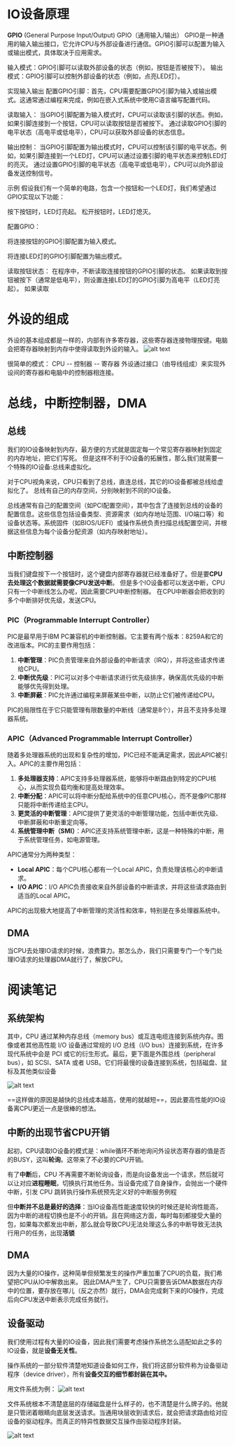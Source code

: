 # IO设备原理
**GPIO** (General Purpose Input/Output)
GPIO（通用输入/输出）
GPIO是一种通用的输入输出接口，它允许CPU与外部设备进行通信。GPIO引脚可以配置为输入或输出模式，具体取决于应用需求。

输入模式：GPIO引脚可以读取外部设备的状态（例如，按钮是否被按下）。
输出模式：GPIO引脚可以控制外部设备的状态（例如，点亮LED灯）。

实现输入输出
配置GPIO引脚：首先，CPU需要配置GPIO引脚为输入或输出模式。这通常通过编程来完成，例如在嵌入式系统中使用C语言编写配置代码。

读取输入：
当GPIO引脚配置为输入模式时，CPU可以读取该引脚的状态。例如，如果引脚连接到一个按钮，CPU可以读取按钮是否被按下。
通过读取GPIO引脚的电平状态（高电平或低电平），CPU可以获取外部设备的状态信息。

输出控制：
当GPIO引脚配置为输出模式时，CPU可以控制该引脚的电平状态。例如，如果引脚连接到一个LED灯，CPU可以通过设置引脚的电平状态来控制LED灯的亮灭。
通过设置GPIO引脚的电平状态（高电平或低电平），CPU可以向外部设备发送控制信号。

示例
假设我们有一个简单的电路，包含一个按钮和一个LED灯，我们希望通过GPIO实现以下功能：

按下按钮时，LED灯亮起。
松开按钮时，LED灯熄灭。

配置GPIO：

将连接按钮的GPIO引脚配置为输入模式。

将连接LED灯的GPIO引脚配置为输出模式。

读取按钮状态：
在程序中，不断读取连接按钮的GPIO引脚的状态。
如果读取到按钮被按下（通常是低电平），则设置连接LED灯的GPIO引脚为高电平（LED灯亮起）。
如果读取

# 外设的组成
外设的基本组成都是一样的，内部有许多寄存器，这些寄存器连接物理按键。电脑会把寄存器映射到内存中使得读取到外设的输入。
![alt text](image-67.png)

很简单的模式： CPU -- 控制器 -- 寄存器
外设通过接口（由导线组成）来实现外设间的寄存器和电脑中的控制器相连接。

# 总线，中断控制器，DMA

## 总线
我们的IO设备映射到内存，最方便的方式就是固定每一个常见寄存器映射到固定的内存地址，把它们写死。
但是这样不利于IO设备的拓展性，那么我们就需要一个特殊的IO设备:总线来虚拟化。 

对于CPU视角来说，CPU只看到了总线，直连总线，其它的IO设备都被总线给虚拟化了。
总线有自己的内存空间，分别映射到不同的IO设备。

总线通常有自己的配置空间（如PCI配置空间），其中包含了连接到总线的设备的配置信息。这些信息包括设备类型、资源需求（如内存地址范围、I/O端口等）和设备状态等。系统固件（如BIOS/UEFI）或操作系统负责扫描总线配置空间，并根据这些信息为每个设备分配资源（如内存映射地址）。

## 中断控制器

当我们键盘按下一个按钮时，这个键盘内部寄存器就已经准备好了。但是要**CPU去处理这个数据就需要像CPU发送中断**。
但是多个IO设备都可以发送中断，CPU只有一个中断线怎么办呢，因此需要CPU中断控制器。
在CPU中断器会把收到的多个中断排好优先级，发送CPU。

### PIC（Programmable Interrupt Controller）

PIC是最早用于IBM PC兼容机的中断控制器。它主要有两个版本：8259A和它的改进版本。PIC的主要作用包括：

1. **中断管理**：PIC负责管理来自外部设备的中断请求（IRQ），并将这些请求传递给CPU。
2. **中断优先级**：PIC可以对多个中断请求进行优先级排序，确保高优先级的中断能够优先得到处理。
3. **中断屏蔽**：PIC允许通过编程来屏蔽某些中断，以防止它们被传递给CPU。

PIC的局限性在于它只能管理有限数量的中断线（通常是8个），并且不支持多处理器系统。

### APIC（Advanced Programmable Interrupt Controller）

随着多处理器系统的出现和复杂性的增加，PIC已经不能满足需求，因此APIC被引入。APIC的主要作用包括：

1. **多处理器支持**：APIC支持多处理器系统，能够将中断路由到特定的CPU核心，从而实现负载均衡和提高处理效率。
2. **中断分配**：APIC可以将中断分配给系统中的任意CPU核心，而不是像PIC那样只能将中断传递给主CPU。
3. **更灵活的中断管理**：APIC提供了更灵活的中断管理功能，包括中断优先级、中断屏蔽和中断重定向等。
4. **系统管理中断（SMI）**：APIC还支持系统管理中断，这是一种特殊的中断，用于系统管理任务，如电源管理。

APIC通常分为两种类型：

- **Local APIC**：每个CPU核心都有一个Local APIC，负责处理该核心的中断请求。
- **I/O APIC**：I/O APIC负责接收来自外部设备的中断请求，并将这些请求路由到适当的Local APIC。

APIC的出现极大地提高了中断管理的灵活性和效率，特别是在多处理器系统中。


## DMA
当CPU去处理IO请求的时候，浪费算力。那怎么办，我们只需要专门一个专门处理IO请求的处理器DMA就行了，解放CPU。

# 阅读笔记
##  系统架构

其中，CPU 通过某种内存总线（memory bus）或互连电缆连接到系统内存。图像或者其他高性能 I/O 设备通过常规的
I/O 总线（I/O bus）连接到系统，在许多现代系统中会是 PCI 或它的衍生形式。最后，更下面是外围总线（peripheral bus），如 SCSI、SATA 或者 USB。它们将最慢的设备连接到系统，包括磁盘、鼠标及其他类似设备

![alt text](image-68.png)

==这样做的原因是越快的总线成本越高，使用的就越短==，因此要高性能的IO设备离CPU更近一点是很棒的想法。

## 中断的出现节省CPU开销

起初，CPU读取IO设备的模式是：while循环不断地询问外设状态寄存器的值是否的BUSY，这叫**轮询**。这带来了不必要的CPU开销。

有了**中断**后，CPU 不再需要不断轮询设备，而是向设备发出一个请求，然后就可以让对应**进程睡眠**，切换执行其他任务。当设备完成了自身操作，会抛出一个硬件中断，引发 CPU 跳转执行操作系统预先定义好的中断服务例程

但**中断并不总是最好的选择**：当IO设备高性能速度较快的时候还是轮询性能高，因为中断的进程切换也是不小的开销。且在网络这方面，每时每刻都接受大量的包，如果每次都发出中断，那么就会导致CPU无法处理这么多的中断导致无法执行用户的任务，出现**活锁**

## DMA

因为大量的IO操作，这种简单但频繁发生的操作严重加重了CPU的负载，我们希望把CPU从IO中解救出来。
因此DMA产生了，CPU只需要告诉DMA数据在内存中的位置，要存放在哪儿（反之亦然）就行，DMA会完成剩下来的IO操作，完成后向CPU发送中断表示完成任务就行。

## 设备驱动
我们使用过程有大量的IO设备，因此我们需要考虑操作系统怎么适配如此之多的IO设备，就是**设备无关性**。

操作系统的一部分软件清楚地知道设备如何工作，我们将这部分软件称为设备驱动程序（device driver），所有**设备交互的细节都封装在其中。**

用文件系统为例：
![alt text](image-69.png)

文件系统根本不清楚底层的存储磁盘是什么样子的，也不清楚是什么牌子的。他就是只管闭着眼睛向底层发送请求。当通用块层收到请求后，就会把请求路由给对应设备的驱动程序。而真正的特异性数据交互操作由驱动程序封装。


![alt text](image-70.png)